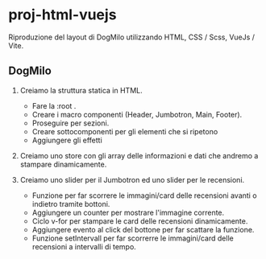# proj-html-vuejs

Riproduzione del layout di DogMilo utilizzando HTML, CSS / Scss, VueJs / Vite.

## DogMilo

1. Creiamo la struttura statica in HTML.

    - Fare la :root .
    - Creare i macro componenti (Header, Jumbotron, Main, Footer).
    - Proseguire per sezioni.
    - Creare sottocomponenti per gli elementi che si ripetono
    - Aggiungere gli effetti

2. Creiamo uno store con gli array delle informazioni e dati che andremo a stampare dinamicamente.

3. Creiamo uno slider per il Jumbotron ed uno slider per le recensioni.

    - Funzione per far scorrere le immagini/card delle recensioni avanti o indietro tramite bottoni.
    - Aggiungere un counter per mostrare l'immagine corrente.
    - Ciclo v-for per stampare le card delle recensioni dinamicamente.
    - Aggiungere evento al click del bottone per far scattare la funzione.
    - Funzione setIntervall per far scorrerre le immagini/card delle recensioni a intervalli di tempo.


